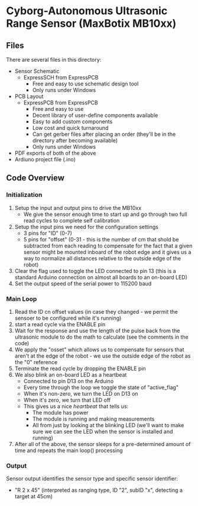 # Cyborg-Autonomous Ultrasonic Range Sensor (MaxBotix MB10xx)

## Files
There are several files in this directory:

* Sensor Schematic
   * ExpressSCH from ExpressPCB
       * Free and easy to use schematic design tool
       * Only runs under Windows
* PCB Layout
   * ExpressPCB from ExpressPCB
        * Free and easy to use
        * Decent library of user-define components available
        * Easy to add custom components
        * Low cost and quick turnaround
        * Can get gerber files after placing an order (they'll be in the directory after becoming available)
        * Only runs under Windows
* PDF exports of both of the above
* Ardiuno project file (.ino)

## Code Overview
### Initialization
1. Setup the input and output pins to drive the MB10xx
    * We give the sensor enough time to start up and go through two full read cycles to complete self calibration
1. Setup the input pins we need for the configuration settings
    * 3 pins for "ID" (0-7)
    * 5 pins for "offset" (0-31 - this is the number of cm that shold be subtracted from each reading to compensate for the fact that a given sensor might be mounted inboard of the robot edge and it gives us a way to normalize all distances relative to the outside edge of the robot)
1. Clear the flag used to toggle the LED connected to pin 13 (this is a standard Arduino connection on almost all boards to an on-board LED)
1. Set the output speed of the serial power to 115200 baud
### Main Loop
1. Read the ID cn offset values (in case they changed - we permit the sensoer to be configured while it's running)
1. start a read cycle via the ENABLE pin
1. Wait for the response and use the length of the pulse back from the ultrasonic module to do the math to calculate (see the comments in the code)
1. We apply the "osset" which allows us to compensate for sensors that aren't at the edge of the robot - we use the outside edge of the robot as the "0" reference
1. Terminate the read cycle by dropping the ENABLE pin
1. We also blink an on-board LED as a heartbeat
    * Connected to pin D13 on the Arduino
    * Every time through the loop we toggle the state of "active_flag"
   * When it's non-zero, we turn the LED on D13 on
   * When it's zero, we turn that LED off
   * This gives us a nice *heartbeat* that tells us:
       * The module has power
       * The module is running and making measurements
       * All from just by looking at the blinking LED (we'll want to make sure we can see the LED when the sensor is installed and running)
  1. After all of the above, the sensor sleeps for a pre-determined amount of time and repeats the main loop() processing
### Output
Sensor output identifies the sensor type and specific sensor identifier:
* "R 2 x 45" (interpreted as ranging type, ID "2", subID "x", detecting a target at 45cm)
